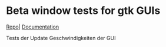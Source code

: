 # Beta window tests for gtk GUIs

[Repo](https://github.com/zzeroo/gtk-betas)| [Documentation](https://zzeroo.github.io/gtk-betas/gtk_betas/index.html)

Tests der Update Geschwindigkeiten der GUI
